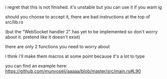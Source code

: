 i regret that this is not finished.  it's unstable but you can use it if you want ig

should you choose to accept it, there are bad instructions at the top of src/lib.rs

(but the "WebSocket handler 2" has yet to be implemented so don't worry about it.  pretend like it doesn't exist)

there are only 2 functions you need to worry about

i think i'll make them macros at some point because it's a lot to type

you can find an example here: https://github.com/munvoseli/aaaaa/blob/master/src/main.rs#L90
